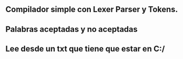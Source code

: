 Compilador simple con Lexer Parser y Tokens.
-
Palabras aceptadas y no aceptadas
-
Lee desde un txt que tiene que estar en C:/
-
